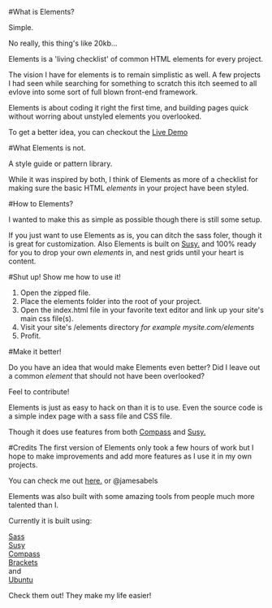 #What is Elements? 

Simple. 

No really, this thing's like 20kb... 

Elements is a 'living checklist' of common HTML elements for every project.

The vision I have for elements is to remain simplistic as well. A few projects I had seen while searching for something to scratch this itch seemed to all evlove into some sort of full blown front-end framework.

Elements is about coding it right the first time, and building pages quick without worring about unstyled elements you overlooked. 

To get a better idea, you can checkout the [Live Demo](http://jamesabels.github.io/Elements)

#What Elements is not. 

A style guide or pattern library.

While it was inspired by both, I think of Elements as more of a checklist for making sure the basic HTML *elements* in your project have been styled. 

#How to Elements? 

I wanted to make this as simple as possible though there is still some setup. 

If you just want to use Elements as is, you can ditch the sass foler, though it is great for customization. Also Elements is built on [Susy.](http://susy.oddbird.net/) and 100% ready for you to drop your own  *elements* in, and nest grids until your heart is content. 

#Shut up! Show me how to use it!

1. Open the zipped file.   
2. Place the elements folder into the root of your project.
3. Open the index.html file in your favorite text editor and link up your site's main css file(s). 
4. Visit your site's /elements directory *for example mysite.com/elements*
5. Profit. 

#Make it better! 

Do you have an idea that would make Elements even better? Did I leave out a common *element* that should not have been overlooked? 

Feel to contribute! 

Elements is just as easy to hack on than it is to use. Even the source code is a simple index page with a sass file and CSS file. 

Though it does use features from both [Compass](http://compass-style.org/) and [Susy.](http://susy.oddbird.net/)

#Credits
The first version of Elements only took a few hours of work but I hope to make improvements and add more features as I use it in my own projects. 

You can check me out [here.](http://jamesabels.net) or @jamesabels

Elements was also built with some amazing tools from people much more talented than I. 

Currently it is built using: 

[Sass](http://sass-lang.com/)<br>
[Susy](http://susy.oddbird.net/)<br>
[Compass](http://compass-style.org/)<br>
[Brackets](http://brackets.io)<br>
and<br>
[Ubuntu](http://www.ubuntu.com/)<br>

Check them out! They make my life easier! 
